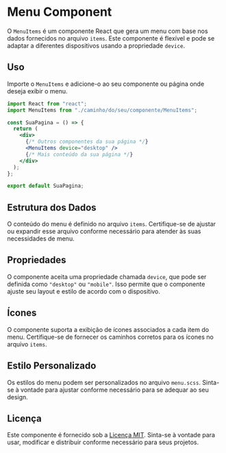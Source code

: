 # Menu Component

O `MenuItems` é um componente React que gera um menu com base nos dados fornecidos no arquivo `items`. Este componente é flexível e pode se adaptar a diferentes dispositivos usando a propriedade `device`.

## Uso

Importe o `MenuItems` e adicione-o ao seu componente ou página onde deseja exibir o menu.

```jsx
import React from "react";
import MenuItems from "./caminho/do/seu/componente/MenuItems";

const SuaPagina = () => {
  return (
    <div>
      {/* Outros componentes da sua página */}
      <MenuItems device="desktop" />
      {/* Mais conteúdo da sua página */}
    </div>
  );
};

export default SuaPagina;
```

## Estrutura dos Dados

O conteúdo do menu é definido no arquivo `items`. Certifique-se de ajustar ou expandir esse arquivo conforme necessário para atender às suas necessidades de menu.

## Propriedades

O componente aceita uma propriedade chamada `device`, que pode ser definida como `"desktop"` ou `"mobile"`. Isso permite que o componente ajuste seu layout e estilo de acordo com o dispositivo.

## Ícones

O componente suporta a exibição de ícones associados a cada item do menu. Certifique-se de fornecer os caminhos corretos para os ícones no arquivo `items`.

## Estilo Personalizado

Os estilos do menu podem ser personalizados no arquivo `menu.scss`. Sinta-se à vontade para ajustar conforme necessário para se adequar ao seu design.

## Licença

Este componente é fornecido sob a [Licença MIT](./LICENSE). Sinta-se à vontade para usar, modificar e distribuir conforme necessário para seus projetos.
